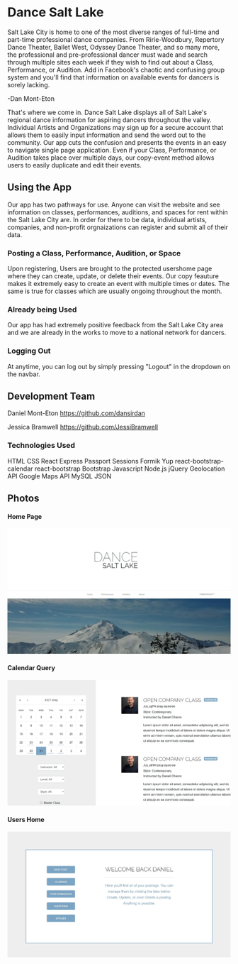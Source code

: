 # Dance Salt Lake
Salt Lake City is home to one of the most diverse ranges of full-time and part-time professional dance companies. From Ririe-Woodbury, Repertory Dance Theater, Ballet West, Odyssey Dance Theater, and so many more, the professional and pre-professional dancer must wade and search through multiple sites each week if they wish to find out about a Class, Performance, or Audition. Add in Facebook's chaotic and confusing group system and you'll find that information on available events for dancers is sorely lacking.

-Dan Mont-Eton

That's where we come in. Dance Salt Lake displays all of Salt Lake's regional dance information for aspiring dancers throughout the valley. Individual Artists and Organizations may sign up for a secure account that allows them to easily input information and send the word out to the community. Our app cuts the confusion and presents the events in an easy to navigate single page application. Even if your Class, Performance, or Audition takes place over multiple days, our copy-event method allows users to easily duplicate and edit their events.

## Using the App
Our app has two pathways for use. Anyone can visit the website and see information on classes, performances, auditions, and spaces for rent within the Salt Lake City are. In order for there to be data, individual artists, companies, and non-profit orgnaizations can register and submit all of their data.

### Posting a Class, Performance, Audition, or Space
Upon registering, Users are brought to the protected usershome page where they can create, update, or delete their events. Our copy feauture makes it extremely easy to create an event with multiple times or dates. The same is true for classes which are usually ongoing throughout the month.

### Already being Used
Our app has had extremely positive feedback from the Salt Lake City area and we are already in the works to move to a national network for dancers.

### Logging Out
At anytime, you can log out by simply pressing "Logout" in the dropdown on the navbar.

## Development Team
Daniel Mont-Eton
https://github.com/dansirdan

Jessica Bramwell
https://github.com/JessiBramwell

### Technologies Used
HTML
CSS
React
Express
Passport
Sessions
Formik
Yup
react-bootstrap-calendar
react-bootstrap
Bootstrap
Javascript
Node.js
jQuery
Geolocation API
Google Maps API
MySQL
JSON

## Photos

#### Home Page
<img src="./client/public/img/home.JPG" alt="homepage">

#### Calendar Query
<img src="./client/public/img/calendar.JPG" alt="homepage">

#### Users Home
<img src="./client/public/img/usershome.JPG" alt="homepage">
